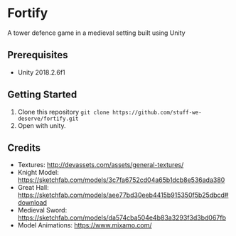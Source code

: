 # Fortify
A tower defence game in a medieval setting built using Unity

## Prerequisites
- Unity 2018.2.6f1

## Getting Started
1. Clone this repository 
  `git clone https://github.com/stuff-we-deserve/fortify.git`
2. Open with unity.

## Credits
- Textures: http://devassets.com/assets/general-textures/
- Knight Model: https://sketchfab.com/models/3c7fa6752cd04a65b1dcb8e536ada380
- Great Hall: https://sketchfab.com/models/aee77bd30eeb4415b915350f5b25dbcd#download
- Medieval Sword: https://sketchfab.com/models/da574cba504e4b83a3293f3d3bd067fb
- Model Animations: https://www.mixamo.com/
